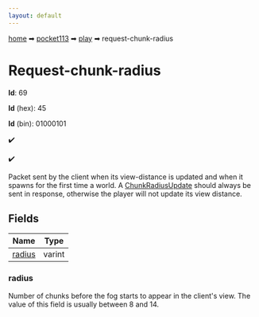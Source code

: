 ```yaml
---
layout: default
---
```


[home](/) ➡ [pocket113](/protocol/pocket113) ➡ [play](/protocol/pocket113/play) ➡ request-chunk-radius

# Request-chunk-radius

**Id**: 69

**Id** (hex): 45

**Id** (bin): 01000101

✔️

✔️

Packet sent by the client when its view-distance is updated and when it spawns for the first time a world. A [ChunkRadiusUpdate](#play_chunk-radius_update) should always be sent in response, otherwise the player will not update its view distance.

## Fields

Name | Type
---|---
[radius](#radius) | varint

### radius

Number of chunks before the fog starts to appear in the client's view. The value of this field is usually between 8 and 14.

